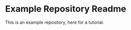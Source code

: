 Example Repository Readme
=========================

This is an example repository, here for a tutorial.

